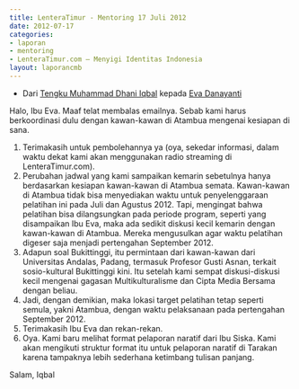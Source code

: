 ```yaml
---
title: LenteraTimur - Mentoring 17 Juli 2012
date: 2012-07-17
categories:
- laporan
- mentoring
- LenteraTimur.com – Menyigi Identitas Indonesia
layout: laporancmb
---
```


* Dari [Tengku Muhammad Dhani Iqbal](http://wiki.ciptamedia.org/wiki/Tengku_Muhammad_Dhani_Iqbal) kepada [Eva Danayanti](http://wiki.ciptamedia.org/wiki/Eva_Danayanti)

Halo, Ibu Eva. Maaf telat membalas emailnya. Sebab kami harus berkoordinasi dulu dengan kawan-kawan di Atambua mengenai kesiapan di sana. 
   
1. Terimakasih untuk pembolehannya ya (oya, sekedar informasi, dalam waktu dekat kami akan menggunakan radio streaming di LenteraTimur.com).
2. Perubahan jadwal yang kami sampaikan kemarin sebetulnya hanya berdasarkan kesiapan kawan-kawan di Atambua semata. Kawan-kawan di Atambua tidak bisa menyediakan waktu untuk penyelenggaraan pelatihan ini pada Juli dan Agustus 2012. Tapi, mengingat bahwa pelatihan bisa dilangsungkan pada periode program, seperti yang disampaikan Ibu Eva, maka ada sedikit diskusi kecil kemarin dengan kawan-kawan di Atambua. Mereka mengusulkan agar waktu pelatihan digeser saja menjadi pertengahan September 2012.
3. Adapun soal Bukittinggi, itu permintaan dari kawan-kawan dari Universitas Andalas, Padang, termasuk Profesor Gusti Asnan, terkait sosio-kultural Bukittinggi kini. Itu setelah kami sempat diskusi-diskusi kecil mengenai gagasan Multikulturalisme dan Cipta Media Bersama dengan beliau.
4. Jadi, dengan demikian, maka lokasi target pelatihan tetap seperti semula, yakni Atambua, dengan waktu pelaksanaan pada pertengahan September 2012.
5. Terimakasih Ibu Eva dan rekan-rekan.
6. Oya. Kami baru melihat format pelaporan naratif dari Ibu Siska. Kami akan mengikuti struktur format itu untuk pelaporan naratif di Tarakan karena tampaknya lebih sederhana ketimbang tulisan panjang.

Salam, Iqbal 
